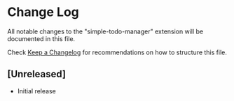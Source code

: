 # Change Log

All notable changes to the "simple-todo-manager" extension will be documented in this file.

Check [Keep a Changelog](http://keepachangelog.com/) for recommendations on how to structure this file.

## [Unreleased]

- Initial release